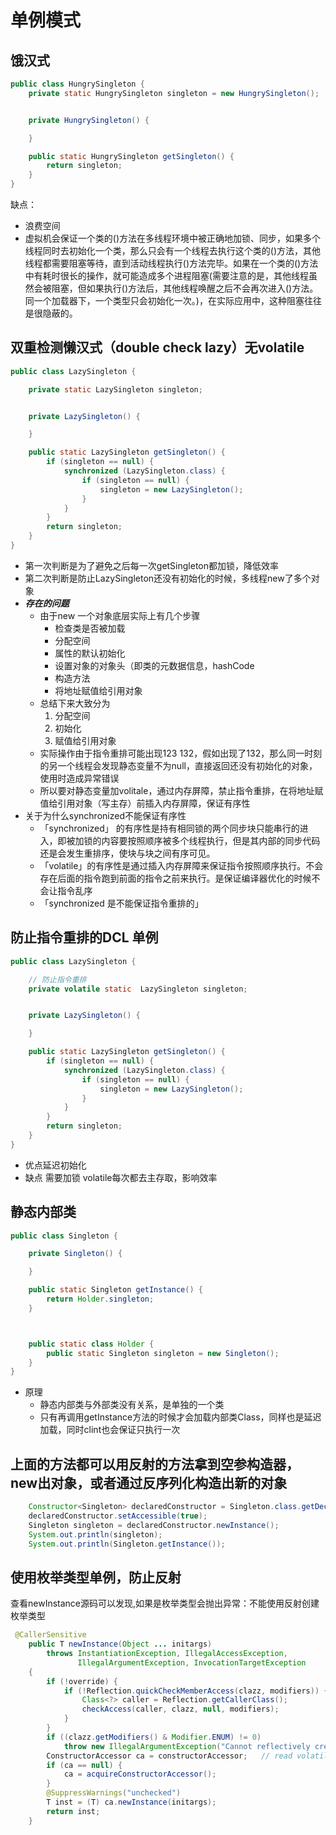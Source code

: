# 单例模式


## 饿汉式

```java
public class HungrySingleton {
    private static HungrySingleton singleton = new HungrySingleton();


    private HungrySingleton() {

    }

    public static HungrySingleton getSingleton() {
        return singleton;
    }
}
```
缺点：
+ 浪费空间
+ 虚拟机会保证一个类的<clinit>()方法在多线程环境中被正确地加锁、同步，如果多个线程同时去初始化一个类，那么只会有一个线程去执行这个类的<clinit>()方法，其他线程都需要阻塞等待，直到活动线程执行<clinit>()方法完毕。如果在一个类的<clinit>()方法中有耗时很长的操作，就可能造成多个进程阻塞(需要注意的是，其他线程虽然会被阻塞，但如果执行<clinit>()方法后，其他线程唤醒之后不会再次进入<clinit>()方法。同一个加载器下，一个类型只会初始化一次。)，在实际应用中，这种阻塞往往是很隐蔽的。

## 双重检测懒汉式（double check lazy）无volatile
```java
public class LazySingleton {

    private static LazySingleton singleton;


    private LazySingleton() {

    }

    public static LazySingleton getSingleton() {
        if (singleton == null) {
            synchronized (LazySingleton.class) {
                if (singleton == null) {
                    singleton = new LazySingleton();
                }
            }
        }
        return singleton;
    }
}
```
+ 第一次判断是为了避免之后每一次getSingleton都加锁，降低效率
+ 第二次判断是防止LazySingleton还没有初始化的时候，多线程new了多个对象
+ ***存在的问题***
    + 由于new 一个对象底层实际上有几个步骤
        + 检查类是否被加载
        + 分配空间
        + 属性的默认初始化
        + 设置对象的对象头（即类的元数据信息，hashCode
        + 构造方法
        + 将地址赋值给引用对象
    + 总结下来大致分为
        1. 分配空间
        2. 初始化
        3. 赋值给引用对象
    + 实际操作由于指令重排可能出现123 132，假如出现了132，那么同一时刻的另一个线程会发现静态变量不为null，直接返回还没有初始化的对象，使用时造成异常错误
    + 所以要对静态变量加volitale，通过内存屏障，禁止指令重排，在将地址赋值给引用对象（写主存）前插入内存屏障，保证有序性
+ 关于为什么synchronized不能保证有序性
    + 「synchronized」 的有序性是持有相同锁的两个同步块只能串行的进入，即被加锁的内容要按照顺序被多个线程执行，但是其内部的同步代码还是会发生重排序，使块与块之间有序可见。
    + 「volatile」的有序性是通过插入内存屏障来保证指令按照顺序执行。不会存在后面的指令跑到前面的指令之前来执行。是保证编译器优化的时候不会让指令乱序
    + 「synchronized 是不能保证指令重排的」

## 防止指令重排的DCL 单例
```java
public class LazySingleton {

    // 防止指令重排
    private volatile static  LazySingleton singleton;


    private LazySingleton() {

    }

    public static LazySingleton getSingleton() {
        if (singleton == null) {
            synchronized (LazySingleton.class) {
                if (singleton == null) {
                    singleton = new LazySingleton();
                }
            }
        }
        return singleton;
    }
}
```
+ 优点延迟初始化
+ 缺点 需要加锁 volatile每次都去主存取，影响效率


## 静态内部类

```java
public class Singleton {

    private Singleton() {

    }

    public static Singleton getInstance() {
        return Holder.singleton;
    }



    public static class Holder {
        public static Singleton singleton = new Singleton();
    }
}
```
+ 原理
    + 静态内部类与外部类没有关系，是单独的一个类
    + 只有再调用getInstance方法的时候才会加载内部类Class，同样也是延迟加载，同时clint也会保证只执行一次


## 上面的方法都可以用反射的方法拿到空参构造器，new出对象，或者通过反序列化构造出新的对象
```java
    Constructor<Singleton> declaredConstructor = Singleton.class.getDeclaredConstructor(null);
    declaredConstructor.setAccessible(true);
    Singleton singleton = declaredConstructor.newInstance();
    System.out.println(singleton);
    System.out.println(Singleton.getInstance());
```

## 使用枚举类型单例，防止反射
查看newInstance源码可以发现,如果是枚举类型会抛出异常：不能使用反射创建枚举类型
```java
 @CallerSensitive
    public T newInstance(Object ... initargs)
        throws InstantiationException, IllegalAccessException,
               IllegalArgumentException, InvocationTargetException
    {
        if (!override) {
            if (!Reflection.quickCheckMemberAccess(clazz, modifiers)) {
                Class<?> caller = Reflection.getCallerClass();
                checkAccess(caller, clazz, null, modifiers);
            }
        }
        if ((clazz.getModifiers() & Modifier.ENUM) != 0)
            throw new IllegalArgumentException("Cannot reflectively create enum objects");
        ConstructorAccessor ca = constructorAccessor;   // read volatile
        if (ca == null) {
            ca = acquireConstructorAccessor();
        }
        @SuppressWarnings("unchecked")
        T inst = (T) ca.newInstance(initargs);
        return inst;
    }
```

